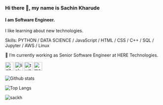 ### Hi there 👋, my name is Sachin Kharude
#### I am Software Engineer.
I like learning about new technologies.

Skills: PYTHON / DATA SCIENCE / JavaScript / HTML / CSS / C++ / SQL / Jupyter / AWS / Linux

🌱 I’m currently working as Senior Software Engineer at HERE Technologies.


[<img src='https://cdn.jsdelivr.net/npm/simple-icons@3.0.1/icons/github.svg' alt='github' height='27'>](https://github.com/sackh)  [<img src='https://cdn.jsdelivr.net/npm/simple-icons@3.0.1/icons/linkedin.svg' alt='linkedin' height='27'>](https://www.linkedin.com/in/sachinkharude/)  [<img src='https://cdn.jsdelivr.net/npm/simple-icons@3.0.1/icons/twitter.svg' alt='twitter' height='27'>](https://twitter.com/sachkh)  [<img src='https://img.shields.io/badge/Medium-12100E?style=for-the-badge&logo=medium&logoColor=white' alt='medium' height='27'>](https://sachinkharude10.medium.com/)

![Github stats](https://github-readme-stats.vercel.app/api?username=sackh&show_icons=true)

![Top Langs](https://github-readme-stats.vercel.app/api/top-langs/?username=sackh&hide=TeX&layout=compact)
<p><img align="center" src="https://github-readme-streak-stats.herokuapp.com/?user=sackh&" alt="sackh" /></p>
